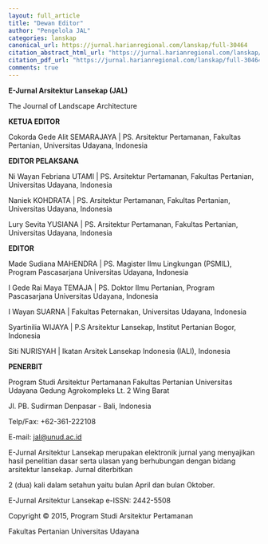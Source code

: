 ```yaml
---
layout: full_article
title: "Dewan Editor"
author: "Pengelola JAL"
categories: lanskap
canonical_url: https://jurnal.harianregional.com/lanskap/full-30464 
citation_abstract_html_url: "https://jurnal.harianregional.com/lanskap/id-30464"
citation_pdf_url: "https://jurnal.harianregional.com/lanskap/full-30464"  
comments: true
---
```


<p><span class="font2" style="font-weight:bold;">E-Jurnal Arsitektur Lansekap (JAL)</span></p>
<p><span class="font1">The Journal of Landscape Architecture</span></p>
<p><span class="font1" style="font-weight:bold;">KETUA EDITOR</span></p>
<p><span class="font0">Cokorda Gede Alit SEMARAJAYA | PS. Arsitektur Pertamanan, Fakultas Pertanian, Universitas Udayana, Indonesia</span></p>
<p><span class="font1" style="font-weight:bold;">EDITOR PELAKSANA</span></p>
<p><span class="font0">Ni Wayan Febriana UTAMI | PS. Arsitektur Pertamanan, Fakultas Pertanian, Universitas Udayana, Indonesia</span></p>
<p><span class="font0">Naniek KOHDRATA | PS. Arsitektur Pertamanan, Fakultas Pertanian, Universitas Udayana, Indonesia</span></p>
<p><span class="font0">Lury Sevita YUSIANA | PS. Arsitektur Pertamanan, Fakultas Pertanian, Universitas Udayana, Indonesia</span></p>
<p><span class="font1" style="font-weight:bold;">EDITOR</span></p>
<p><span class="font0">Made Sudiana MAHENDRA | PS. Magister Ilmu Lingkungan (PSMIL), Program Pascasarjana Universitas Udayana, Indonesia</span></p>
<p><span class="font0">I Gede Rai Maya TEMAJA | PS. Doktor Ilmu Pertanian, Program Pascasarjana Universitas Udayana, Indonesia</span></p>
<p><span class="font0">I Wayan SUARNA | Fakultas Peternakan, Universitas Udayana, Indonesia</span></p>
<p><span class="font0">Syartinilia WIJAYA | P.S Arsitektur Lansekap, Institut Pertanian Bogor, Indonesia</span></p>
<p><span class="font0">Siti NURISYAH | Ikatan Arsitek Lansekap Indonesia (IALI), Indonesia</span></p>
<p><span class="font1" style="font-weight:bold;">PENERBIT</span></p>
<p><span class="font0">Program Studi Arsitektur Pertamanan Fakultas Pertanian Universitas Udayana Gedung Agrokompleks Lt. 2 Wing Barat</span></p>
<p><span class="font0">Jl. PB. Sudirman Denpasar - Bali, Indonesia</span></p>
<p><span class="font0">Telp/Fax: +62-361-222108</span></p>
<p><span class="font0">E-mail: </span><a href="mailto:jal@unud.ac.id"><span class="font0">jal@unud.ac.id</span></a></p>
<p><span class="font0">E-Jurnal Arsitektur Lansekap merupakan elektronik jurnal yang menyajikan hasil penelitian dasar serta ulasan yang berhubungan dengan bidang arsitektur lansekap. Jurnal diterbitkan</span></p>
<p><span class="font0">2 (dua) kali dalam setahun yaitu bulan April dan bulan Oktober.</span></p>
<p><span class="font0">E-Jurnal Arsitektur Lansekap e-ISSN: 2442-5508</span></p>
<p><span class="font0">Copyright © 2015, Program Studi Arsitektur Pertamanan</span></p>
<p><span class="font0">Fakultas Pertanian Universitas Udayana</span></p>